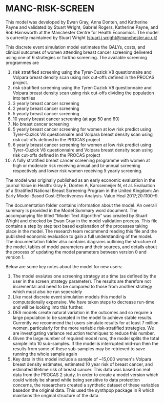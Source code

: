 # MANC-RISK-SCREEN

This model was developed by Ewan Gray, Anna Donten, and Katherine Payne and validated by Stuart Wright, Gabriel Rogers, Katherine Payne, and Rob Hainsworth at the Manchester Centre for Health Economics. The model is currently maintained by Stuart Wright (stuart.j.wright@manchester.ac.uk)

This discrete event simulation model estimates the QALYs, costs, and clinical outcomes of women attending breast cancer screening delivered using one of 6 strategies or for#no screening. The available screening programmes are 
   1) risk stratified screening using the Tyrer-Cuzick V8 questionnaire and Volpara breast density scan using risk cut-offs defined in the PROCAS project.
   2) risk stratified screening using the Tyrer-Cuzick V8 questionnaire and Volpara breast density scan using risk cut-offs dividing the population into tertiles
   3) 3 yearly breast cancer screening
   4) 2 yearly breast cancer screening
   5) 5 yearly breast cancer screening
   6) 10 yearly breast cancer screening (at age 50 and 60)
   7) No breast cancer screening
   8) 5 yearly breast cancer screening for women at low risk predict using Tyrer-Cuzick V8 questionnaire and Volpara breast density scan using risk cut-offs defined in the PROCAS project
   9) 6 yearly breast cancer screening for women at low risk predict using Tyrer-Cuzick V8 questionnaire and Volpara breast density scan using risk cut-offs defined in the PROCAS project
   10) A fully stratified breast cancer screening programme with women at high or moderate risk receiving annual and bi-annual screening respectively and lower risk women receiving 5 yearly screening.

The model was originally published as an early economic evaluation in the journal Value in Health:
Gray E, Donten A, Karssemeijer N, et al. Evaluation of a Stratified National Breast Screening Program in the United Kingdom: An Early Model-Based Cost-Effectiveness Analysis. Value Heal 2017;20:1100–9.

The documentation folder contains information about the model. An overall summary is provided in the Model Summary word document. The accompanying file titled "Model Text Algorithm" was created by Stuart Wright and checked by Ewan Gray in the model validation process. This file contains a step by step text based explanation of the processes taking place in the model. The research team recommend reading this file and the published economic evaluation to gain a full understanding of the model. The documentation folder also contains diagrams outlining the structure of the model, tables of model parameters and their sources, and details about the process of updating the model parameters between version 0 and version 1.

Below are some key notes about the model for new users:
1) The model evalutes one screening strategy at a time (as defined by the user in the screen_strategy parameter). The results are therefore not incremental and need to be compared to those from another strategy which must also be run seperately
2) Like most discrete event simulation models this model is computationally expensive. We have taken steps to decrease run-time and will be looking into this further. 
3) DES models create natural variation in the outcomes and so require a large population to be sampled in the model to achieve stable results. Currently we recommend that users simulate results for at least 7 million women, particularly for the more variable risk-stratified strategies. We are investigating variance reduction techniques to reduce this number.
4) Given the large number of required model runs, the model splits the total sample into 10 sub-samples. If the model is interrupted mid-run then the results from some of these sub-samples may be retrieved to save running the whole sample again
5) Key data in this model include a sample of ~15,000 women's Volpara breast density estimates, estimated 10 year risk of breast cancer, and estimated lifetime risk of breast cancer. This data was based on real data from the PROCAS 2 study. In order to create a model version which could widely be shared while being sensitive to data protection concerns, the researchers created a synthetic dataset of these variables basedon the original data. This used the synthpop package in R which maintains the original structure of the data. 
